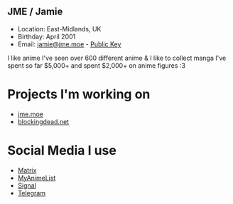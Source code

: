 ## JME / Jamie
+ Location: East-Midlands, UK
+ Birthday: April 2001
+ Email: jamie@jme.moe - [Public Key](https://jme.moe/contact)

I like anime I've seen over 600 different anime & I like to collect manga I've spent so far $5,000+ and spent $2,000+ on anime figures :3

# Projects I'm working on
+ [jme.moe](https://jme.moe)
+ [blockingdead.net](https://blockingdead.net)

# Social Media I use
+ [Matrix](https://matrix.to/#/@jmemoe:matrix.org)
+ [MyAnimeList](https://myanimelist.net/profile/jme-moe)
+ [Signal](https://signal.me/#eu/cyiuF2jguBK+fnX+MW84gDMR5b2XhyP08wkj0Y0tw2hoX0Q/QsRLrIGvHwfHbBZT")
+ [Telegram](https://t.me/jmemoe)
